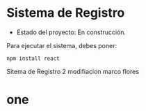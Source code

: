 <h1> Sistema de Registro</h1>

- Estado del proyecto: En construcción.

Para ejecutar el sistema, debes poner:

```npm install react```

Sitema de Registro 2 modifiacion marco flores
# one
